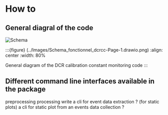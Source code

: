 # How to

## General diagral of the code

![Schema](../Images/Schema_fonctionnel_dcrcc-Page-1.drawio.png)

:::{figure} (../Images/Schema_fonctionnel_dcrcc-Page-1.drawio.png)
:align: center
:width: 80%

General diagram of the DCR calibration constant monitoring code
:::

## Different command line interfaces available in the package

preprocessing
processing
write a cli for event data extraction ? (for static plots)
a cli for static plot from an events data collection ?
